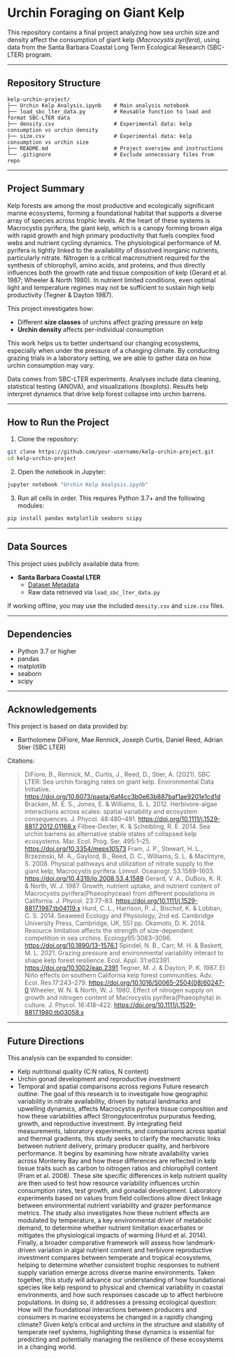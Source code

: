 # Urchin Foraging on Giant Kelp

This repository contains a final project analyzing how sea urchin size and density affect the consumption of giant kelp (*Macrocystis pyrifera*), using data from the Santa Barbara Coastal Long Term Ecological Research (SBC-LTER) program.

---

## Repository Structure

```
kelp-urchin-project/
├── Urchin Kelp Analysis.ipynb    # Main analysis notebook
├── load_sbc_lter_data.py         # Reusable function to load and format SBC-LTER data
├── density.csv                   # Experimental data: kelp consumption vs urchin density
├── size.csv                      # Experimental data: kelp consumption vs urchin size
├── README.md                     # Project overview and instructions
└── .gitignore                    # Exclude unnecessary files from repo
```

---

## Project Summary

Kelp forests are among the most productive and ecologically significant marine ecosystems, forming a foundational habitat that supports a diverse array of species across trophic levels. At the heart of these systems is Macrocystis pyrifera, the giant kelp, which is a canopy forming brown alga with rapid growth and high primary productivity that fuels complex food webs and nutrient cycling dynamics. The physiological performance of M. pyrifera is tightly linked to the availability of dissolved inorganic nutrients, particularly nitrate. Nitrogen is a critical macronutrient required for the synthesis of chlorophyll, amino acids, and proteins, and thus directly influences both the growth rate and tissue composition of kelp (Gerard et al. 1987; Wheeler & North 1980). In nutrient limited conditions, even optimal light and temperature regimes may not be sufficient to sustain high kelp productivity (Tegner & Dayton 1987).

This project investigates how:
- Different **size classes** of urchins affect grazing pressure on kelp
- **Urchin density** affects per-individual consumption

This work helps us to better undertsand our changing ecosystems, especially when under the pressure of a changing climate. By conducitng grazing trials in a laboratory setting, we are able to gather data on how urchin consumption may vary. 

Data comes from SBC-LTER experiments. Analyses include data cleaning, statistical testing (ANOVA), and visualizations (boxplots). Results help interpret dynamics that drive kelp forest collapse into urchin barrens.

---

## How to Run the Project

1. Clone the repository:
```bash
git clone https://github.com/your-username/kelp-urchin-project.git
cd kelp-urchin-project
```

2. Open the notebook in Jupyter:
```bash
jupyter notebook "Urchin Kelp Analysis.ipynb"
```

3. Run all cells in order. This requires Python 3.7+ and the following modules:
```bash
pip install pandas matplotlib seaborn scipy
```

---

## Data Sources

This project uses publicly available data from:
- **Santa Barbara Coastal LTER**
  - [Dataset Metadata](https://pasta.lternet.edu/package/metadata/eml/knb-lter-sbc/145/1)
  - Raw data retrieved via `load_sbc_lter_data.py`

If working offline, you may use the included `density.csv` and `size.csv` files.

---

## Dependencies
- Python 3.7 or higher
- pandas
- matplotlib
- seaborn
- scipy

---

## Acknowledgements

This project is based on data provided by:
- Bartholomew DiFiore, Mae Rennick, Joseph Curtis, Daniel Reed, Adrian Stier (SBC LTER)

Citations:
> DiFiore, B., Rennick, M., Curtis, J., Reed, D., Stier, A. (2021). SBC LTER: Sea urchin foraging rates on giant kelp. Environmental Data Initiative. https://doi.org/10.6073/pasta/6af4cc3b0e63b887baf1ae9201e1cd1d
> Bracken, M. E. S., Jones, E. & Williams, S. L. 2012. Herbivore-algae interactions across scales: spatial variability and ecosystem consequences. J. Phycol. 48:480–491. https://doi.org/10.1111/j.1529-8817.2012.01168.x
> Filbee-Dexter, K. & Scheibling, R. E. 2014. Sea urchin barrens as alternative stable states of collapsed kelp ecosystems. Mar. Ecol. Prog. Ser. 495:1–25. https://doi.org/10.3354/meps10573
> Fram, J. P., Stewart, H. L., Brzezinski, M. A., Gaylord, B., Reed, D. C., Williams, S. L. & MacIntyre, S. 2008. Physical pathways and utilization of nitrate supply to the giant kelp, Macrocystis pyrifera. Limnol. Oceanogr. 53:1589–1603. https://doi.org/10.4319/lo.2008.53.4.1589
> Gerard, V. A., DuBois, K. R. & North, W. J. 1987. Growth, nutrient uptake, and nutrient content of Macrocystis pyrifera(Phaeophyceae) from different populations in California. J. Phycol. 23:77–83. https://doi.org/10.1111/j.1529-8817.1987.tb04119.x
> Hurd, C. L., Harrison, P. J., Bischof, K. & Lobban, C. S. 2014. Seaweed Ecology and Physiology, 2nd ed. Cambridge University Press, Cambridge, UK, 551 pp.
> Okamoto, D. K. 2014. Resource limitation affects the strength of size-dependent competition in sea urchins. Ecology95:3083–3096. https://doi.org/10.1890/13-1576.1
> Spindel, N. B., Carr, M. H. & Baskett, M. L. 2021. Grazing pressure and environmental variability interact to shape kelp forest resilience. Ecol. Appl. 31:e02391. https://doi.org/10.1002/eap.2391
> Tegner, M. J. & Dayton, P. K. 1987. El Niño effects on southern California kelp forest communities. Adv. Ecol. Res.17:243–279. https://doi.org/10.1016/S0065-2504(08)60247-0
> Wheeler, W. N. & North, W. J. 1980. Effect of nitrogen supply on growth and nitrogen content of Macrocystis pyrifera(Phaeophyta) in culture. J. Phycol. 16:418–422. https://doi.org/10.1111/j.1529-8817.1980.tb03058.x

---

## Future Directions

This analysis can be expanded to consider:
- Kelp nutritional quality (C:N ratios, N content)
- Urchin gonad development and reproductive investment
- Temporal and spatial comparisons across regions
Future research outline:
The goal of this research is to investigate how geographic variability in nitrate availability, driven by natural landmarks and upwelling dynamics, affects Macrocystis pyrifera tissue composition and how these variabilities affect Strongylocentrotus purpuratus feeding, growth, and reproductive investment. By integrating field measurements, laboratory experiments, and comparisons across spatial and thermal gradients, this study seeks to clarify the mechanistic links between nutrient delivery, primary producer quality, and herbivore performance. It begins by examining how nitrate availability varies across Monterey Bay and how these differences are reflected in kelp tissue traits such as carbon to nitrogen ratios and chlorophyll content (Fram et al. 2008). These site specific differences in kelp nutrient quality are then used to test how resource variability influences urchin consumption rates, test growth, and gonadal development. Laboratory experiments based on values from field collections allow direct linkage between environmental nutrient variability and grazer performance metrics. The study also investigates how these nutrient effects are modulated by temperature, a key environmental driver of metabolic demand, to determine whether nutrient limitation exacerbates or mitigates the physiological impacts of warming (Hurd et al. 2014). Finally, a broader comparative framework will assess how landmark-driven variation in algal nutrient content and herbivore reproductive investment compares between temperate and tropical ecosystems, helping to determine whether consistent trophic responses to nutrient supply variation emerge across diverse marine environments.
Taken together, this study will advance our understanding of how foundational species like kelp respond to physical and chemical variability in coastal environments, and how such responses cascade up to affect herbivore populations. In doing so, it addresses a pressing ecological question: How will the foundational interactions between producers and consumers in marine ecosystems be changed in a rapidly changing climate? Given kelp’s critical and urchins in the structure and stability of temperate reef systems, highlighting these dynamics is essential for predicting and potentially managing the resilience of these ecosystems in a changing world.


